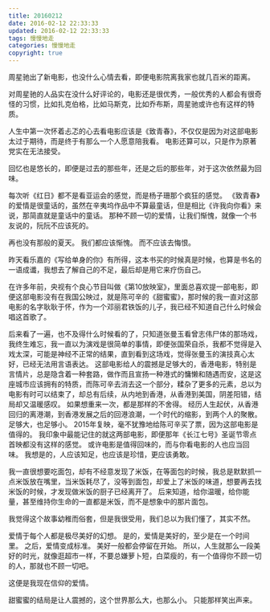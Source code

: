 ```yaml
---
title: 20160212
date: 2016-02-12 22:33:33
updated: 2016-02-12 22:33:33
tags: 慢慢地走
categories: 慢慢地走
copyright: true
---
```


周星驰出了新电影，也没什么心情去看，即便电影院离我家也就几百米的距离。

对周星驰的人品实在没什么好评论的，电影还是很优秀，一般优秀的人都会有很奇怪的习惯，比如扎克伯格，比如马斯克，比如乔布斯，周星驰或许也有这样的特质。

<!-- more -->
人生中第一次怀着忐忑的心去看电影应该是《致青春》，不仅仅是因为对这部电影太过于期待，而是终于有那么一个人愿意陪我看。
电影还算可以，只是作为原著党实在无法接受。

回忆也是悠长的，即便是过去的那些年，还是之后的那些年，对于这次依然最为回味。

每次听《红日》都不是看亚运会的感觉，而是杨子珊那个疯狂的感觉。
《致青春》的爱情是很童话的，虽然在辛夷坞作品中不算最童话，但是相比《许我向你看》来说，那简直就是童话中的童话。
那种不顾一切的爱情，让我们惭愧，就像一个书友说的，阮阮不应该死的。

再也没有那般的夏天。
我们都应该惭愧。
而不应该去悔恨。

昨天看乐嘉的《写给单身的你》有所得，这本书买的时候真是时候，也算是书名的一语成谶，我想去了解自己的不足，最后却是用它来疗伤自己。

在许多年前，央视有个良心节目叫做《第10放映室》，里面总喜欢提一部电影，即便这部电影没有在我国公映过，就是陈可辛的《甜蜜蜜》，那时候的我一直对这部电影的名字耿耿于怀，作为一个邓丽君铁饭的儿子，我已经不知道自己什么时候会唱这首歌了。

后来看了一遍，也不及得什么时候看的了，只知道张曼玉看曾志伟尸体的那场戏，我终生难忘，我一直以为演戏是很简单的事情，即便张国荣自杀，我都不觉得是入戏太深，可能是神经不正常的结果，直到看到这场戏，觉得张曼玉的演技真心太好，已经无法用言语表达。
这部电影给人的震撼是足够大的，香港电影，特别是言情片，总是隐含着一种套路，做作而且宣扬一种港式的慵懒和随遇而安，这是这座城市应该拥有的特质，而陈可辛去消去这一个部分，糅杂了更多的元素，总以为电影有时可以结束了，却总有后续，从内地到香港，从香港到美国，阴差阳错，结局却又温暖感叹。
如果想重来一次，都是那样的不舍得。
经历人生起伏，从香港回归的离港潮，到香港发展之后的回港浪潮，一个时代的缩影，到两个人的聚散。
足够大，也足够小。
2015年复映，毫不犹豫地给陈可辛买了票，因为这部电影是值得的。
我印象中最能记住的就这两部电影，即便那年《长江七号》圣诞节零点首映都没有这样的感觉。
或许电影是值得回味的，而与你看电影的人也应当回味。
我想是的，人应该知足，也应该是珍惜，更应该勇敢。

我一直很想要吃面包，却有不经意发现了米饭，在等面包的时候，我总是默默抓一点米饭放在嘴里，当米饭耗尽了，没等到面包，却爱上了米饭的味道，想要再去找米饭的时候，才发现做米饭的厨子已经离开了。
后来知道，给你温暖，给你能量，甚至维持你生命的一直都是米饭，而不是想象中的那片面包。

我觉得这个故事幼稚而俗套，但是我很受用，我们总以为我们懂了，其实不然。

爱情于每个人都是极尽美好的幻想。
是的，爱情是美好的，至少是在一个时间里。
之后，爱情变成标准。
美好一般都会停留在开始。
所以，人生就那么一段美好的时光，就像逛超市一样，不要总嫌萝卜短，白菜瘦的，有一个值得你不顾一切的人，那就也不顾一切吧。

这便是我现在信仰的爱情。

甜蜜蜜的结局是让人震撼的，这个世界那么大，也那么小。
只能那样笑出声来。
